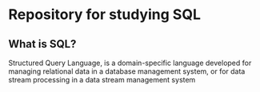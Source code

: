 # Repository for studying SQL

## What is SQL?

Structured Query Language, is a domain-specific language developed for managing relational data in a database management system, or for data stream processing in a data stream management system
